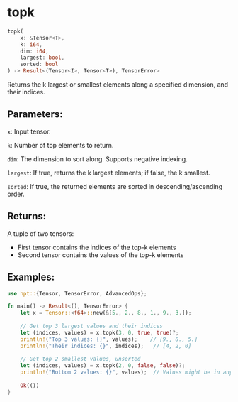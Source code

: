 # topk
```rust
topk(
    x: &Tensor<T>,
    k: i64,
    dim: i64,
    largest: bool,
    sorted: bool
) -> Result<(Tensor<I>, Tensor<T>), TensorError>
```
Returns the k largest or smallest elements along a specified dimension, and their indices.

## Parameters:
`x`: Input tensor.

`k`: Number of top elements to return.

`dim`: The dimension to sort along. Supports negative indexing.

`largest`: If true, returns the k largest elements; if false, the k smallest.

`sorted`: If true, the returned elements are sorted in descending/ascending order.

## Returns:
A tuple of two tensors:
- First tensor contains the indices of the top-k elements
- Second tensor contains the values of the top-k elements

## Examples:
```rust
use hpt::{Tensor, TensorError, AdvancedOps};

fn main() -> Result<(), TensorError> {
    let x = Tensor::<f64>::new(&[5., 2., 8., 1., 9., 3.]);
    
    // Get top 3 largest values and their indices
    let (indices, values) = x.topk(3, 0, true, true)?;
    println!("Top 3 values: {}", values);    // [9., 8., 5.]
    println!("Their indices: {}", indices);   // [4, 2, 0]
    
    // Get top 2 smallest values, unsorted
    let (indices, values) = x.topk(2, 0, false, false)?;
    println!("Bottom 2 values: {}", values);  // Values might be in any order
    
    Ok(())
}
```